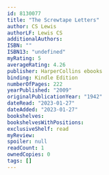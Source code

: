 ```yaml
---
id: 8130077
title: "The Screwtape Letters"
author: CS Lewis
authorLF: Lewis CS
additionalAuthors: 
ISBN: ""
ISBN13: "undefined"
myRating: 5
averageRating: 4.26
publisher: HarperCollins ebooks
binding: Kindle Edition
numberOfPages: 222
yearPublished: "2009"
originalPublicationYear: "1942"
dateRead: "2023-01-27"
dateAdded: "2023-01-27"
bookshelves: 
bookshelvesWithPositions: 
exclusiveShelf: read
myReview: 
spoiler: null
readCount: 1
ownedCopies: 0
tags: []
---
```


